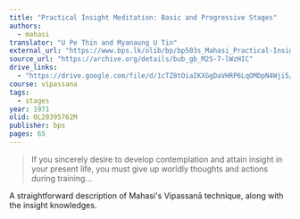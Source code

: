 ```yaml
---
title: "Practical Insight Meditation: Basic and Progressive Stages"
authors:
  - mahasi
translator: "U Pe Thin and Myanaung U Tin"
external_url: "https://www.bps.lk/olib/bp/bp503s_Mahasi_Practical-Insight-Meditation.pdf"
source_url: "https://archive.org/details/bub_gb_M2S-7-lWzHIC"
drive_links:
  - "https://drive.google.com/file/d/1cTZ8tOiaIKXGgDaVHRP6LqOMDpN4Wji5/view?usp=drivesdk"
course: vipassana
tags:
  - stages
year: 1971
olid: OL20395762M
publisher: bps
pages: 65
---
```


> If you sincerely desire to develop contemplation and attain insight in your present life, you must give up worldly thoughts and actions during training...

A straightforward description of Mahasi's Vipassanā technique, along with the insight knowledges.
